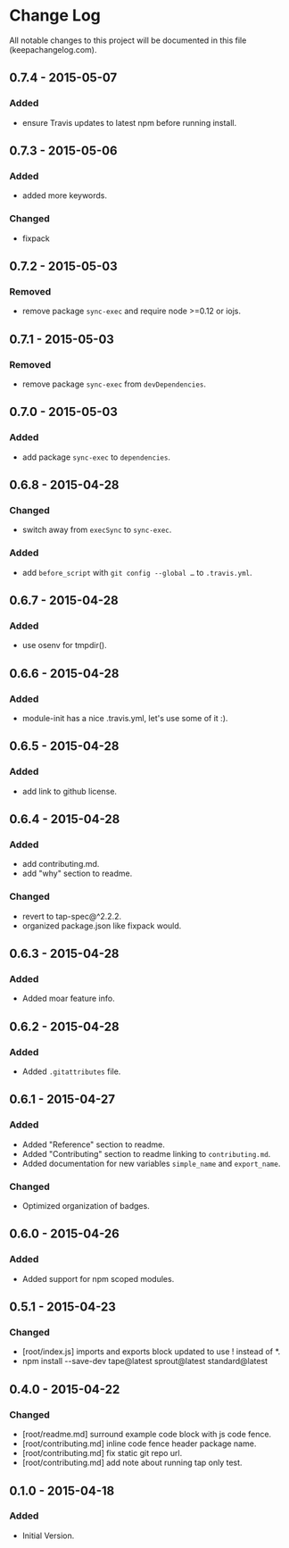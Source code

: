 # Change Log
All notable changes to this project will be documented in this file (keepachangelog.com).

## 0.7.4 - 2015-05-07
### Added
- ensure Travis updates to latest npm before running install.

## 0.7.3 - 2015-05-06
### Added
- added more keywords.

### Changed
- fixpack

## 0.7.2 - 2015-05-03
### Removed
- remove package `sync-exec` and require node >=0.12 or iojs.

## 0.7.1 - 2015-05-03
### Removed
- remove package `sync-exec` from `devDependencies`.

## 0.7.0 - 2015-05-03
### Added
- add package `sync-exec` to `dependencies`.

## 0.6.8 - 2015-04-28
### Changed
- switch away from `execSync` to `sync-exec`.

### Added
- add `before_script` with `git config --global …` to `.travis.yml`.

## 0.6.7 - 2015-04-28
### Added
- use osenv for tmpdir().

## 0.6.6 - 2015-04-28
### Added
- module-init has a nice .travis.yml, let's use some of it :).

## 0.6.5 - 2015-04-28
### Added
- add link to github license.

## 0.6.4 - 2015-04-28
### Added
- add contributing.md.
- add "why" section to readme.

### Changed
- revert to tap-spec@^2.2.2.
- organized package.json like fixpack would.

## 0.6.3 - 2015-04-28
### Added
- Added moar feature info.

## 0.6.2 - 2015-04-28
### Added
- Added `.gitattributes` file.

## 0.6.1 - 2015-04-27
### Added
- Added "Reference" section to readme.
- Added "Contributing" section to readme linking to `contributing.md`.
- Added documentation for new variables `simple_name` and `export_name`.

### Changed
- Optimized organization of badges.

## 0.6.0 - 2015-04-26
### Added
- Added support for npm scoped modules.

## 0.5.1 - 2015-04-23
### Changed
- [root/index.js] imports and exports block updated to use ! instead of *.
- npm install --save-dev tape@latest sprout@latest standard@latest

## 0.4.0 - 2015-04-22
### Changed
- [root/readme.md] surround example code block with js code fence.
- [root/contributing.md] inline code fence header package name.
- [root/contributing.md] fix static git repo url.
- [root/contributing.md] add note about running tap only test.

## 0.1.0 - 2015-04-18
### Added
- Initial Version.

